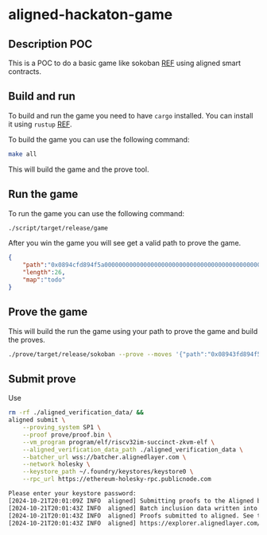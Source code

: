 # aligned-hackaton-game

## Description POC
This is a POC to do a basic game like sokoban [REF](https://en.wikipedia.org/wiki/Sokoban) using aligned smart contracts.

## Build and run
To build and run the game you need to have `cargo` installed. You can install it using `rustup` [REF](https://rustup.rs/).

To build the game you can use the following command:
```bash
make all
```

This will build the game and the prove tool.

## Run the game

To run the game you can use the following command:
```bash
./script/target/release/game
```

After you win the game you will see get a valid path to prove the game.
```json
{
    "path":"0x0894cfd894f5a000000000000000000000000000000000000000000000000000",
    "length":26,
    "map":"todo"
}
```

## Prove the game
This will build the run the game using your path to prove the game and build the proves.
```bash
./prove/target/release/sokoban --prove --moves '{"path":"0x08943fd894f5a000000000000000000000000000000000000000000000000000","length":26}'
```

## Submit prove
Use

```bash
rm -rf ./aligned_verification_data/ &&
aligned submit \
    --proving_system SP1 \
    --proof prove/proof.bin \
    --vm_program program/elf/riscv32im-succinct-zkvm-elf \
    --aligned_verification_data_path ./aligned_verification_data \
    --batcher_url wss://batcher.alignedlayer.com \
    --network holesky \
    --keystore_path ~/.foundry/keystores/keystore0 \
    --rpc_url https://ethereum-holesky-rpc.publicnode.com

Please enter your keystore password:
[2024-10-21T20:01:09Z INFO  aligned] Submitting proofs to the Aligned batcher...
[2024-10-21T20:01:43Z INFO  aligned] Batch inclusion data written into ./aligned_verification_data/b194298f_0.json
[2024-10-21T20:01:43Z INFO  aligned] Proofs submitted to aligned. See the batch in the explorer:
[2024-10-21T20:01:43Z INFO  aligned] https://explorer.alignedlayer.com/batches/0xb194298fab098c1f3eef571cdc76e99974e668b7cf823562740bb1a5b3bf6e1e
```
